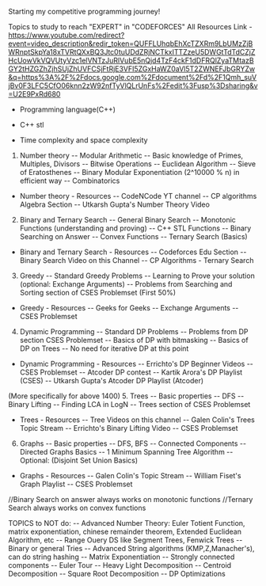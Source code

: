 Starting my competitive programming journey!

Topics to study to reach "EXPERT" in "CODEFORCES"
All Resources Link - https://www.youtube.com/redirect?event=video_description&redir_token=QUFFLUhqbEhXcTZXRm9LbUMzZjBWRnptSkpYa18xTVRtQXxBQ3Jtc0tuUDdZRjNCTkxITTZzeU5DWGtTdTdCZjZHcUowVkVQVUtyVzc1elVNTzJuRlVubE5nQjd4TzF4ckF1dDFRQlZyaTMtazBGY2tHZGZhZjhSUjZhUVFCSjFtRjE3VFI5ZGxHaWZ0aVl5T2ZWNEFJbGRYZw&q=https%3A%2F%2Fdocs.google.com%2Fdocument%2Fd%2F1Qmh_suVjBv0F3LFC5CfO06knn2zW92nfTyVlQLrUnFs%2Fedit%3Fusp%3Dsharing&v=U2E9PxRd680

- Programming language(C++)

- C++ stl
- Time complexity and space complexity

1. Number theory
-- Modular Arithmetic
-- Basic knowledge of Primes, Multiples, Divisors
-- Bitwise Operations
-- Euclidean Algorithm
-- Sieve of Eratosthenes
-- Binary Modular Exponentiation (2^10000 % n) in efficient way
-- Combinatorics

- Number theory - Resources
-- CodeNCode YT channel
-- CP algorithms Algebra Section
-- Utkarsh Gupta's Number Theory Video

2. Binary and Ternary Search
-- General Binary Search
-- Monotonic Functions (understanding and proving)
-- C++ STL Functions
-- Binary Searching on Answer
-- Convex Functions
-- Ternary Search (Basics)

- Binary and Ternary Search - Resources
-- Codeforces Edu Section
-- Binary Search Video on this Channel
-- CP Algorithms - Ternary Search

3. Greedy
-- Standard Greedy Problems
-- Learning to Prove your solution (optional: Exchange Arguments)
-- Problems from Searching and Sorting section of CSES Problemset (First 50%)

- Greedy - Resources
-- Geeks for Geeks
-- Exchange Arguments
-- CSES Problemset

4. Dynamic Programming
-- Standard DP Problems
-- Problems from DP section CSES Problemset
-- Basics of DP with bitmasking
-- Basics of DP on Trees
-- No need for iterative DP at this point

- Dynamic Programming - Resources
-- Errichto's DP Beginner Videos
-- CSES Problemset
-- Atcoder DP contest
-- Kartik Arora's DP Playlist (CSES)
-- Utkarsh Gupta's Atcoder DP Playlist (Atcoder)

(More specifically for above 1400)
5. Trees
-- Basic properties
-- DFS
-- Binary Lifting
-- Finding LCA in LogN
-- Trees section of CSES Problemset

- Trees - Resources
-- Tree Videos on this channel
-- Galen Colin's Trees Topic Stream
-- Errichto's Binary Lifting Video
-- CSES Problemset

6. Graphs
-- Basic properties
-- DFS, BFS
-- Connected Components
-- Directed Graphs Basics
-- 1 Minimum Spanning Tree Algorithm
-- Optional: (Disjoint Set Union Basics)

- Graphs - Resources
-- Galen Colin's Topic Stream
-- William Fiset's Graph Playlist
-- CSES Problemset

//Binary Search on answer always works on monotonic functions
//Ternary Search always works on convex functions

TOPICS to NOT do:
-- Advanced Number Theory: Euler Totient Function, matrix exponentiation, chinese remainder theorem, Extended Euclidean Algorithm, etc
-- Range Ouery DS like Segment Trees, Fenwick Trees
-- Binary or general Tries
-- Advanced String algorithms (KMP,Z,Manacher's), can do string hashing
-- Matrix Exponentiation
-- Strongly connected components
-- Euler Tour
-- Heavy Light Decomposition
-- Centroid Decomposition
-- Square Root Decomposition
-- DP Optimizations



